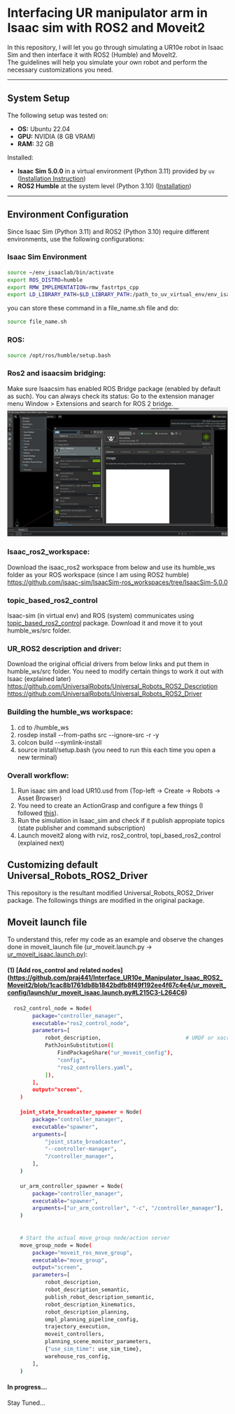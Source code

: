 # Interfacing UR manipulator arm in Isaac sim with ROS2 and Moveit2

In this repository, I will let you go through simulating a UR10e robot in Isaac Sim and then interface it with ROS2 (Humble) and MoveIt2.  
The guidelines will help you simulate your own robot and perform the necessary customizations you need.

---

## System Setup

The following setup was tested on:
- **OS:** Ubuntu 22.04  
- **GPU:** NVIDIA (8 GB VRAM)  
- **RAM:** 32 GB  

Installed:
- **Isaac Sim 5.0.0** in a virtual environment (Python 3.11) provided by `uv` ([Installation Instruction](https://isaac-sim.github.io/IsaacLab/main/source/setup/installation/pip_installation.html))
- **ROS2 Humble** at the system level (Python 3.10) ([Installation](https://docs.ros.org/en/humble/Installation/Ubuntu-Install-Debs.html))

---

## Environment Configuration

Since Isaac Sim (Python 3.11) and ROS2 (Python 3.10) require different environments, use the following configurations:

### Isaac Sim Environment
```bash
source ~/env_isaaclab/bin/activate
export ROS_DISTRO=humble
export RMW_IMPLEMENTATION=rmw_fastrtps_cpp
export LD_LIBRARY_PATH=$LD_LIBRARY_PATH:/path_to_uv_virtual_env/env_isaaclab/lib/python3.11/site-packages/isaacsim/exts/isaacsim.ros2.bridge/humble/lib
```

you can store these command in a file_name.sh file and do:
```bash
source file_name.sh
```

### ROS:
```bash
source /opt/ros/humble/setup.bash
```

### Ros2 and isaacsim bridging:
Make sure Isaacsim has enabled ROS Bridge package (enabled by default as such). 
You can always check its status: 
Go to the extension manager menu Window > Extensions and search for ROS 2 bridge.
<img src="assets/isaac_ros2_bridge.png" />

### Isaac_ros2_workspace:
Download the isaac_ros2 workspace from below and use its humble_ws folder as your ROS workspace (since I am using ROS2 humble)
https://github.com/isaac-sim/IsaacSim-ros_workspaces/tree/IsaacSim-5.0.0

### topic_based_ros2_control
Isaac-sim (in virtual env) and ROS (system) communicates using [topic_based_ros2_control](https://github.com/PickNikRobotics/topic_based_ros2_control) package.
Download it and move it to yout humble_ws/src folder.


### UR_ROS2 description and driver:
Download the original official drivers from below links and put them in humble_ws/src folder. You need to modify certain things to work it out with Isaac (explained later)
https://github.com/UniversalRobots/Universal_Robots_ROS2_Description
https://github.com/UniversalRobots/Universal_Robots_ROS2_Driver


### Building the humble_ws workspace:
1) cd to /humble_ws
2) rosdep install --from-paths src --ignore-src -r -y
3) colcon build --symlink-install
4) source install/setup.bash   (you need to run this each time you open a new terminal)

### Overall workflow:
1) Run isaac sim and load UR10.usd from (Top-left -> Create -> Robots -> Asset Browser)
2) You need to create an ActionGrasp and configure a few things (I followed [this](https://youtu.be/pGje2slp6-s)).
3) Run the simulation in Isaac_sim and check if it publish appropiate topics (state publisher and command subscription)
4) Launch moveit2 along with rviz, ros2_control, topi_based_ros2_control (explained next)

## Customizing default Universal_Robots_ROS2_Driver
This repository is the resultant modified Universal_Robots_ROS2_Driver package. The followings things are modified in the original package.
## Moveit launch file
To understand this, refer my code as an example and observe the changes done in moveit_launch file (ur_moveit.launch.py -> [ur_moveit_isaac.launch.py](https://github.com/praj441/Interface_UR10e_Manipulator_Isaac_ROS2_Moveit2/blob/main/ur_moveit_config/launch/ur_moveit_isaac.launch.py)):

#### (1) [Add ros_control and related nodes] (https://github.com/praj441/Interface_UR10e_Manipulator_Isaac_ROS2_Moveit2/blob/1cac8b1761db8b1842bdfb8f49f192ee4f67c4e4/ur_moveit_config/launch/ur_moveit_isaac.launch.py#L215C3-L264C6)
```bash
  ros2_control_node = Node(
        package="controller_manager",
        executable="ros2_control_node",
        parameters=[
            robot_description,                           # URDF or xacro
            PathJoinSubstitution([
                FindPackageShare("ur_moveit_config"),
                "config",
                "ros2_controllers.yaml",
            ]),
        ],
        output="screen",
    )

    joint_state_broadcaster_spawner = Node(
        package="controller_manager",
        executable="spawner",
        arguments=[
            "joint_state_broadcaster",
            "--controller-manager",
            "/controller_manager",
        ],
    )

    ur_arm_controller_spawner = Node(
        package="controller_manager",
        executable="spawner",
        arguments=["ur_arm_controller", "-c", "/controller_manager"],
    )


    # Start the actual move_group node/action server
    move_group_node = Node(
        package="moveit_ros_move_group",
        executable="move_group",
        output="screen",
        parameters=[
            robot_description,
            robot_description_semantic,
            publish_robot_description_semantic,
            robot_description_kinematics,
            robot_description_planning,
            ompl_planning_pipeline_config,
            trajectory_execution,
            moveit_controllers,
            planning_scene_monitor_parameters,
            {"use_sim_time": use_sim_time},
            warehouse_ros_config,
        ],
    )
```



#### In progress...
Stay Tuned...
